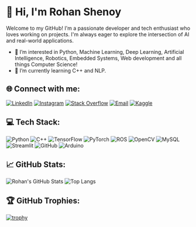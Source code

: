 # 💫 Hi, I'm Rohan Shenoy

Welcome to my GitHub! I'm a passionate developer and tech enthusiast who loves working on projects. I'm always eager to explore the intersection of AI and real-world applications.

- 👀 I’m interested in Python, Machine Learning, Deep Learning, Artificial Intelligence, Robotics, Embedded Systems, Web development and all things Computer Science!
- 🌱 I’m currently learning C++ and NLP.


## 🌐 Connect with me:
[![LinkedIn](https://img.shields.io/badge/-LinkedIn-0077B5?style=flat&logo=linkedin&logoColor=white)](https://www.linkedin.com/in/rohan-shenoy30) 
[![Instagram](https://img.shields.io/badge/-Instagram-E4405F?style=flat&logo=instagram&logoColor=white)](https://www.instagram.com/rohan.shenoy30)
[![Stack Overflow](https://img.shields.io/badge/-Stack%20Overflow-FE7A16?style=flat&logo=stack-overflow&logoColor=white)](https://stackoverflow.com/users/rohan-shenoy)
[![Email](https://img.shields.io/badge/-Email-D14836?style=flat&logo=gmail&logoColor=white)](mailto:roshenoy30@gmail.com)
[![Kaggle](https://img.shields.io/badge/-Kaggle-20BEFF?style=flat&logo=kaggle&logoColor=white)](https://www.kaggle.com/rohanshenoy30)

## 💻 Tech Stack:
![Python](https://img.shields.io/badge/-Python-3776AB?style=flat&logo=python&logoColor=white)
![C++](https://img.shields.io/badge/-C++-00599C?style=flat&logo=cplusplus&logoColor=white)
![TensorFlow](https://img.shields.io/badge/-TensorFlow-FF6F00?style=flat&logo=tensorflow&logoColor=white)
![PyTorch](https://img.shields.io/badge/-PyTorch-EE4C2C?style=flat&logo=pytorch&logoColor=white)
![ROS](https://img.shields.io/badge/-ROS-22314E?style=flat&logo=ros&logoColor=white)
![OpenCV](https://img.shields.io/badge/-OpenCV-5C3EE8?style=flat&logo=opencv&logoColor=white)
![MySQL](https://img.shields.io/badge/-MySQL-4479A1?style=flat&logo=mysql&logoColor=white)
![Streamlit](https://img.shields.io/badge/-Streamlit-FF4B4B?style=flat&logo=streamlit&logoColor=white)
![GitHub](https://img.shields.io/badge/-GitHub-181717?style=flat&logo=github&logoColor=white)
![Arduino](https://img.shields.io/badge/-Arduino-00979D?style=flat&logo=arduino&logoColor=white)

## 📈 GitHub Stats:
![Rohan's GitHub Stats](https://github-readme-stats.vercel.app/api?username=rohanshenoy30&show_icons=true&hide_border=true&theme=radical)
![Top Langs](https://github-readme-stats.vercel.app/api/top-langs/?username=rohanshenoy30&layout=compact&hide_border=true&theme=radical)

## 🏆 GitHub Trophies:
[![trophy](https://github-profile-trophy.vercel.app/?username=rohanshenoy30&theme=monokai&margin-w=10&no-frame=true)](https://github.com/ryo-ma/github-profile-trophy)
